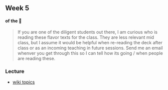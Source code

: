 ## Week 5
#### of the :ram:

> If you are one of the diligent students out there, I am curious who is reading these flavor texts for the class. They are less relevant mid class, but I assume it would be helpful when re-reading the deck after class or as an incoming teaching in future sessions. Send me an email whenver you get through this so I can tell how its going / when people are reading these.

### Lecture
* [wiki topics](https://github.com/mschober/ecapy101/wiki/week05)
